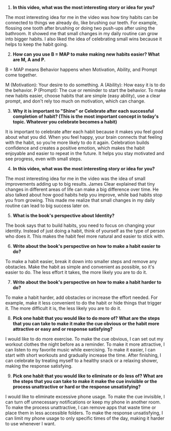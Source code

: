 
1) **In this video, what was the most interesting story or idea for you?**

The most interesting idea for me in the video was how tiny habits can be connected to things we already do, like brushing our teeth. For example, flossing one tooth after brushing or doing two push-ups after using the bathroom. It showed me that small changes in my daily routine can grow into bigger habits. I also liked the idea of celebrating small wins because it helps to keep the habit going.

2) **How can you use B = MAP to make making new habits easier? What are M, A and P.**

B = MAP means Behavior happens when Motivation, Ability, and Prompt come together.

M (Motivation): Your desire to do something. 
A (Ability): How easy it is to do the behavior. 
P (Prompt): The cue or reminder to start the behavior. 
To make new habits easier, choose habits that are simple (easy ability), use a clear prompt, and don't rely too much on motivation, which can change.

3) **Why it is important to "Shine" or Celebrate after each successful completion of habit? (This is the most important concept in today's topic. Whatever you celebrate becomes a habit)**

It is important to celebrate after each habit because it makes you feel good about what you did. When you feel happy, your brain connects that feeling with the habit, so you’re more likely to do it again. Celebration builds confidence and creates a positive emotion, which makes the habit enjoyable and easier to repeat in the future. It helps you stay motivated and see progress, even with small steps.

4) **In this video, what was the most interesting story or idea for you?**

The most interesting idea for me in the video was the idea of small improvements adding up to big results. James Clear explained that tiny changes in different areas of life can make a big difference over time. He also talked about how good habits help you improve, while bad habits stop you from growing. This made me realize that small changes in my daily routine can lead to big success later on.

5) **What is the book's perspective about Identity?**

The book says that to build habits, you need to focus on changing your identity. Instead of just doing a habit, think of yourself as the type of person who does it. This makes the habit feel more natural and easier to stick with.

6) **Write about the book's perspective on how to make a habit easier to do?**

To make a habit easier, break it down into smaller steps and remove any obstacles. Make the habit as simple and convenient as possible, so it's easier to do. The less effort it takes, the more likely you are to do it.

7) **Write about the book's perspective on how to make a habit harder to do?**

To make a habit harder, add obstacles or increase the effort needed. For example, make it less convenient to do the habit or hide things that trigger it. The more difficult it is, the less likely you are to do it.

8) **Pick one habit that you would like to do more of? What are the steps that you can take to make it make the cue obvious or the habit more attractive or easy and or response satisfying?**

I would like to do more exercise. To make the cue obvious, I can set out my workout clothes the night before as a reminder. To make it more attractive, I can listen to my favorite music while exercising. To make it easier, I can start with short workouts and gradually increase the time. After finishing, I can celebrate by treating myself to a healthy snack or a relaxing shower, making the response satisfying.

9) **Pick one habit that you would like to eliminate or do less of? What are the steps that you can take to make it make the cue invisible or the process unattractive or hard or the response unsatisfying?**

I would like to eliminate excessive phone usage. To make the cue invisible, I can turn off unnecessary notifications or keep my phone in another room. To make the process unattractive, I can remove apps that waste time or place them in less accessible folders. To make the response unsatisfying, I can limit my phone usage to only specific times of the day, making it harder to use whenever I want.
